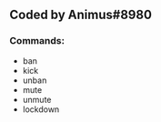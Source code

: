 <h2>Coded by Animus#8980</h2>

<h3>Commands:</h3>
<ul>
  <li>ban</li>
  <li>kick</li>
  <li>unban</li>
  <li>mute</li>
  <li>unmute</li>
  <li>lockdown</li>
</ul>
